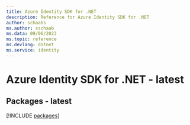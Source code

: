 ```yaml
---
title: Azure Identity SDK for .NET
description: Reference for Azure Identity SDK for .NET
author: schaabs
ms.author: sschaab
ms.data: 09/06/2023
ms.topic: reference
ms.devlang: dotnet
ms.service: identity
---
```

# Azure Identity SDK for .NET - latest
## Packages - latest
[!INCLUDE [packages](identity-index.md)]